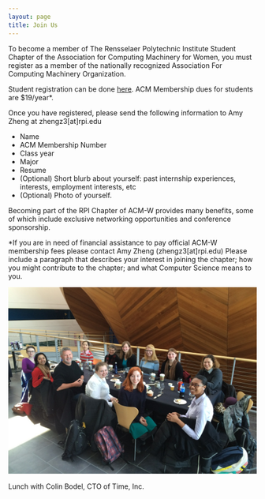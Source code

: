 ```yaml
---
layout: page
title: Join Us
---
```


To become a member of The Rensselaer Polytechnic Institute Student Chapter of the Association for Computing Machinery for Women, you must register as a member of the nationally recognized Association For Computing Machinery Organization.

Student registration can be done [here](https://campus.acm.org/public/qj/quickjoin/qj_control.cfm?promo=PWEBTOP&form_type=Student).
ACM Membership dues for students are $19/year*.

Once you have registered, please send the following information to Amy Zheng at zhengz3[at]rpi.edu

- Name
- ACM Membership Number
- Class year
- Major
- Resume
- (Optional) Short blurb about yourself: past internship experiences, interests, employment interests, etc
- (Optional) Photo of yourself.

Becoming part of the RPI Chapter of ACM-W provides many benefits, some of which include exclusive networking opportunities and conference sponsorship.

*If you are in need of financial assistance to pay official ACM-W membership fees please contact Amy Zheng (zhengz3[at]rpi.edu)
Please include a paragraph that describes your interest in joining the chapter; how you might contribute to the chapter; and what Computer Science means to you.

![Lunch with Colin Bodel, CTO of Time, INC](images/Colin-Bodel-lunch.jpeg)
<p class="caption">
Lunch with Colin Bodel, CTO of Time, Inc.
</p>
